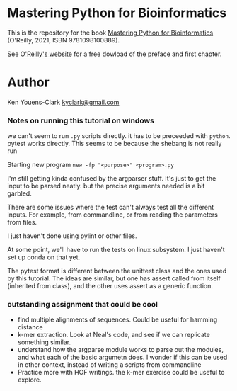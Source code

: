 # Mastering Python for Bioinformatics

This is the repository for the book [Mastering Python for Bioinformatics](https://learning.oreilly.com/library/view/mastering-python-for/9781098100872/) (O'Reilly, 2021, ISBN 9781098100889).

See [O'Reilly's website](https://get.oreilly.com/ind_mastering-python-for-bioinformatics-ch1.html) for a free dowload of the preface and first chapter.

# Author

Ken Youens-Clark <kyclark@gmail.com>


### Notes on running this tutorial on windows

we can't seem to run `.py` scripts directly. it has to be preceeded with `python`. pytest works directly. This seems to
be because the shebang is not really run 

Starting new program `new -fp "<purpose>" <program>.py`

I'm still getting kinda confused by the argparser stuff. It's just to get the input to be parsed neatly. but the precise
arguments needed is a bit garbled.

There are some issues where the test can't always test all the different inputs. For example, from commandline, or from
reading the parameters from files.

I just haven't done using pylint or other files.

At some point, we'll have to run the tests on linux subsystem. I just haven't set up conda on that yet. 

The pytest format is different between the unittest class and the ones used by this tutorial. The ideas are similar, but
one has assert called from itself (inherited from class), and the other uses assert as a generic function. 

### outstanding assignment that could be cool

* find multiple alignments of sequences. Could be useful for hamming distance
* k-mer extraction. Look at Neal's code, and see if we can replicate something similar.
* understand how the argparse module works to parse out the modules, and what each of the basic argumetn does. I wonder
if this can be used in other context, instead of writing a scripts from commandline
* Practice more with HOF writings. the k-mer exercise could be useful to explore.